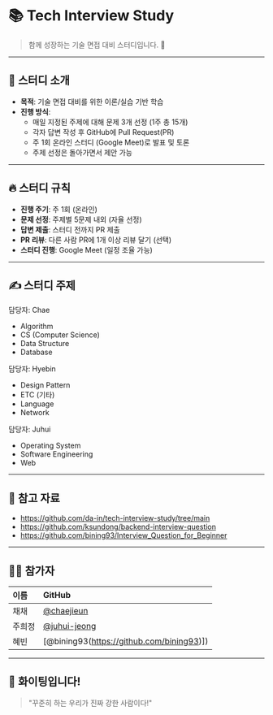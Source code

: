 # 📚 Tech Interview Study

> 함께 성장하는 기술 면접 대비 스터디입니다. 🚀

---

## 📝 스터디 소개

- **목적**: 기술 면접 대비를 위한 이론/실습 기반 학습
- **진행 방식**:
  - 매일 지정된 주제에 대해 문제 3개 선정 (1주 총 15개)
  - 각자 답변 작성 후 GitHub에 Pull Request(PR)
  - 주 1회 온라인 스터디 (Google Meet)로 발표 및 토론
  - 주제 선정은 돌아가면서 제안 가능

---

## 🔥 스터디 규칙

- **진행 주기**: 주 1회 (온라인)
- **문제 선정**: 주제별 5문제 내외 (자율 선정)
- **답변 제출**: 스터디 전까지 PR 제출
- **PR 리뷰**: 다른 사람 PR에 1개 이상 리뷰 달기 (선택)
- **스터디 진행**: Google Meet (일정 조율 가능)

---

## ✍️ 스터디 주제

담당자: Chae

- Algorithm
- CS (Computer Science)
- Data Structure
- Database

담당자: Hyebin

- Design Pattern
- ETC (기타)
- Language
- Network

담당자: Juhui

- Operating System
- Software Engineering
- Web

---

## 📌 참고 자료

- https://github.com/da-in/tech-interview-study/tree/main
- https://github.com/ksundong/backend-interview-question
- https://github.com/bining93/Interview_Question_for_Beginner

---

## 👩‍💻 참가자

| 이름   | GitHub                                         |
| :----- | :--------------------------------------------- |
| 채채   | [@chaejieun](https://github.com/chaejieun)     |
| 주희정 | [@juhui-jeong](https://github.com/juhui-jeong) |
| 혜빈 | [@bining93(https://github.com/bining93)]) |

---

## 🚀 화이팅입니다!

> "꾸준히 하는 우리가 진짜 강한 사람이다!"
